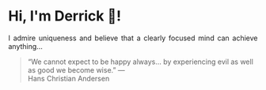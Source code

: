 # Hi, I'm Derrick 👋!
<p align="justify">I admire uniqueness and believe that a clearly focused mind can achieve anything...</p> 
<!-- #quote-start -->
<blockquote>&ldquo;We cannot expect to be happy always... by experiencing evil as well as good we become wise.&rdquo; &mdash; <footer>Hans Christian Andersen</footer></blockquote>
<!-- #quote-end -->
